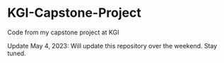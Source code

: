 # KGI-Capstone-Project
Code from my capstone project at KGI

Update May 4, 2023: Will update this repository over the weekend. Stay tuned.
